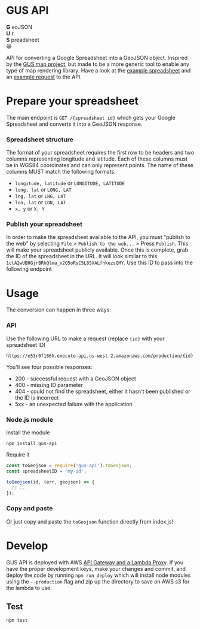 # GUS API

**G** eoJSON   
**U** r  
**S** preadsheet   
:smile:

API for converting a Google Spreadsheet into a GeoJSON object. Inspired by the [GUS map project](https://github.com/mapsam/gus), but made to be a more generic tool to enable any type of map rendering library. Have a look at the [example spreadsheet](https://docs.google.com/spreadsheets/d/1ctA2wUBHGjrBRhQlma_x2Q5oRsC5L85XALfhkezsQMY/edit#gid=0) and an [example request](https://e53r0f186h.execute-api.us-west-2.amazonaws.com/production/1ctA2wUBHGjrBRhQlma_x2Q5oRsC5L85XALfhkezsQMY) to the API.

# Prepare your spreadsheet

The main endpoint is `GET /{spreadsheet id}` which gets your Google Spreadsheet and converts it into a GeoJSON response.

### Spreadsheet structure

The format of your spreadsheet requires the first row to be headers and two columns representing longitude and latitude. Each of these columns must be in WGS84 coordinates and can only represent points. The name of these columns MUST match the following formats:

* `longitude, latitude` or `LONGITUDE, LATITUDE`
* `long, lat` or `LONG, LAT`
* `lng, lat` or `LNG, LAT`
* `lon, lat` or `LON, LAT`
* `x, y` or `X, Y`

### Publish your spreadsheet

In order to make the spreadsheet available to the API, you must "publish to the web" by selecting `File` > `Publish to the web...` > Press `Publish`. This will make your spreadsheet publicly available. Once this is complete, grab the ID of the spreadsheet in the URL. It will look similar to this `1ctA2wUBHGjrBRhQlma_x2Q5oRsC5L85XALfhkezsQMY`. Use this ID to pass into the following endpoint

# Usage

The conversion can happen in three ways:

### API

Use the following URL to make a request (replace `{id}` with your spreadsheet ID)

```
https://e53r0f186h.execute-api.us-west-2.amazonaws.com/production/{id}
```

You'll see four possible responses:

* 200 - successful request with a GeoJSON object
* 400 - missing ID parameter
* 404 - could not find the spreadsheet, either it hasn't been published or the ID is incorrect
* 5xx - an unexpected failure with the application

### Node.js module

Install the module
```
npm install gus-api
```

Require it
```javascript
const toGeojson = require('gus-api').toGeojson;
const spreadsheetID = 'my-id';

toGeojson(id, (err, geojson) => {
  // ...
});
```

### Copy and paste

Or just copy and paste the `toGeojson` function directly from index.js!

# Develop

GUS API is deployed with AWS [API Gateway and a Lambda Proxy](https://docs.aws.amazon.com/apigateway/latest/developerguide/api-gateway-create-api-as-simple-proxy-for-lambda.html). If you have the proper development keys, make your changes and commit, and deploy the code by running `npm run deploy` which will install node modules using the `--production` flag and zip up the directory to save on AWS s3 for the lambda to use.

## Test

```
npm test
```
